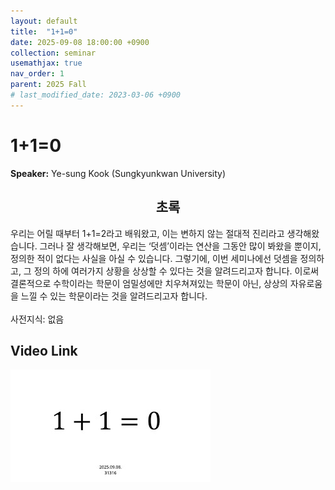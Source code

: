```yaml
---
layout: default
title:  "1+1=0"
date: 2025-09-08 18:00:00 +0900
collection: seminar
usemathjax: true
nav_order: 1
parent: 2025 Fall
# last_modified_date: 2023-03-06 +0900
---
```

# 1+1=0

**Speaker:** Ye-sung Kook (Sungkyunkwan University) <br>
   
## <center> 초록 </center>

우리는 어릴 때부터 1+1=2라고 배워왔고, 이는 변하지 않는 절대적 진리라고 생각해왔습니다. 그러나 잘 생각해보면, 우리는 ‘덧셈’이라는 연산을 그동안 많이 봐왔을 뿐이지, 정의한 적이 없다는 사실을 아실 수 있습니다. 그렇기에, 이번 세미나에선 덧셈을 정의하고, 그 정의 하에 여러가지 상황을 상상할 수 있다는 것을 알려드리고자 합니다. 이로써 결론적으로 수학이라는 학문이 엄밀성에만 치우쳐져있는 학문이 아닌, 상상의 자유로움을 느낄 수 있는 학문이라는 것을 알려드리고자 합니다.<br>
<br>
사전지식: 없음<br>

## Video Link

[![Video Label](pictures/1_1+1=0.jpg)](https://youtu.be/OFwdtXROV3E)